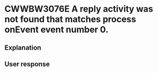 # CWWBW3076E A reply activity was not found that matches process onEvent event number 0.

## Explanation

## User response